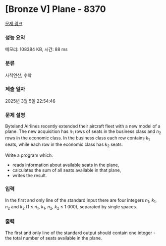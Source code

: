 # [Bronze V] Plane - 8370 

[문제 링크](https://www.acmicpc.net/problem/8370) 

### 성능 요약

메모리: 108384 KB, 시간: 88 ms

### 분류

사칙연산, 수학

### 제출 일자

2025년 3월 5일 22:54:46

### 문제 설명

<p>Byteland Airlines recently extended their aircraft fleet with a new model of a plane. The new acquisition has <em>n</em><sub>1</sub> rows of seats in the business class and <em>n</em><sub>2</sub> rows in the economic class. In the business class each row contains <em>k</em><sub>1</sub> seats, while each row in the economic class has <em>k</em><sub>2</sub> seats.</p>

<p>Write a program which:</p>

<ul>
	<li>reads information about available seats in the plane,</li>
	<li>calculates the sum of all seats available in that plane,</li>
	<li>writes the result.</li>
</ul>

### 입력 

 <p>In the first and only line of the standard input there are four integers <em>n</em><sub>1</sub>, <em>k</em><sub>1</sub>, <em>n</em><sub>2</sub> and <em>k</em><sub>2</sub> (1 ≤ <em>n</em><sub>1</sub>, <em>k</em><sub>1</sub>, <em>n</em><sub>2</sub>, <em>k</em><sub>2</sub> ≤ 1 000), separated by single spaces.</p>

### 출력 

 <p>The first and only line of the standard output should contain one integer - the total number of seats available in the plane.</p>

